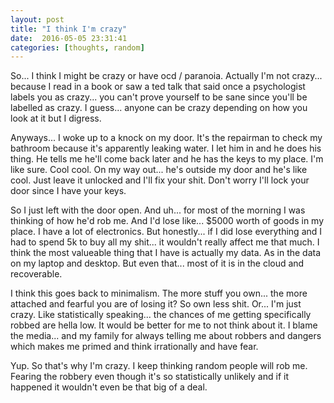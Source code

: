 ```yaml
---
layout: post
title: "I think I'm crazy"
date:  2016-05-05 23:31:41
categories: [thoughts, random]
---
```

So... I think I might be crazy or have ocd / paranoia. Actually I'm not crazy... because I read in a book or saw a ted talk that said once a psychologist labels you as crazy... you can't prove yourself to be sane since you'll be labelled as crazy. I guess... anyone can be crazy depending on how you look at it but I digress.

Anyways... I woke up to a knock on my door. It's the repairman to check my bathroom because it's apparently leaking water. I let him in and he does his thing. He tells me he'll come back later and he has the keys to my place. I'm like sure. Cool cool. On my way out... he's outside my door and he's like cool. Just leave it unlocked and I'll fix your shit. Don't worry I'll lock your door since I have your keys.

So I just left with the door open. And uh... for most of the morning I was thinking of how he'd rob me. And I'd lose like... $5000 worth of goods in my place. I have a lot of electronics. But honestly... if I did lose everything and I had to spend 5k to buy all my shit... it wouldn't really affect me that much. I think the most valueable thing that I have is actually my data. As in the data on my laptop and desktop. But even that... most of it is in the cloud and recoverable.

I think this goes back to minimalism. The more stuff you own... the more attached and fearful you are of losing it? So own less shit. Or... I'm just crazy. Like statistically speaking... the chances of me getting specifically robbed are hella low. It would be better for me to not think about it. I blame the media... and my family for always telling me about robbers and dangers which makes me primed and think irrationally and have fear.

Yup. So that's why I'm crazy. I keep thinking random people will rob me. Fearing the robbery even though it's so statistically unlikely and if it happened it wouldn't even be that big of a deal. 
